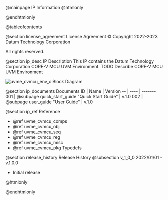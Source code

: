 @mainpage IP Information
@htmlonly
<div class="autonumbering">
@endhtmlonly



@tableofcontents



@section license_agreement License Agreement
© Copyright 2022-2023 Datum Technology Corporation

All rights reserved.



@section ip_desc IP Description
This IP contains the Datum Technology Corporation CORE-V MCU UVM Environment.
TODO Describe CORE-V MCU UVM Environment

![uvme_cvmcu_env_c Block Diagram](env_block_diagram.svg)


@section ip_documents Documents
ID | Name | Version
-- | ---- | -------
001 | @subpage quick_start_guide "Quick Start Guide" | v.1.0
002 | @subpage user_guide "User Guide" | v.1.0


@section ip_ref Reference
 * @ref uvme_cvmcu_comps
 * @ref uvme_cvmcu_obj
 * @ref uvme_cvmcu_seq
 * @ref uvme_cvmcu_reg
 * @ref uvme_cvmcu_misc
 * @ref uvme_cvmcu_pkg Typedefs





@section release_history Release History
@subsection v_1_0_0 2022/01/01 - v.1.0.0
- Initial release



@htmlonly
</div>
@endhtmlonly
